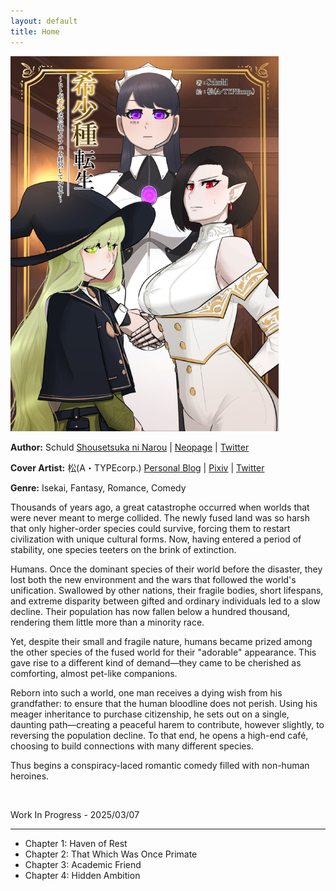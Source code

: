 ```yaml
---
layout: default
title: Home
---
```


<div class="main">
	<div class="intro">
		<div class="cover">
		<a href="https://www.pixiv.net/artworks/127556548" target="_blank"><img class="art" src="assets/images/cover_small.jpg" alt="Web Novel Cover"></a>
		</div>
		<div class="text">
			<p><b>Author:</b> Schuld <a href="https://mypage.syosetu.com/198781/" target="_blank">Shousetsuka ni Narou</a> | <a href="https://my.neopage.com/uid/31436078419032700" target="_blank">Neopage</a> | <a href="https://twitter.com/schuld3157" target="_blank">Twitter</a></p>
			<p><b>Cover Artist:</b> 松(A・TYPEcorp.) <a href="https://www.atipe.net/" target="_blank">Personal Blog</a> | <a href="https://www.pixiv.net/users/18923" target="_blank">Pixiv</a> | <a href="https://twitter.com/atype55" target="_blank">Twitter</a></p>
			<p><b>Genre:</b> Isekai, Fantasy, Romance, Comedy</p>
			<p>Thousands of years ago, a great catastrophe occurred when worlds that were never meant to merge collided. The newly fused land was so harsh that only higher-order species could survive, forcing them to restart civilization with unique cultural forms. Now, having entered a period of stability, one species teeters on the brink of extinction.</p>
			<p>Humans. Once the dominant species of their world before the disaster, they lost both the new environment and the wars that followed the world's unification. Swallowed by other nations, their fragile bodies, short lifespans, and extreme disparity between gifted and ordinary individuals led to a slow decline. Their population has now fallen below a hundred thousand, rendering them little more than a minority race.</p>
			<p>Yet, despite their small and fragile nature, humans became prized among the other species of the fused world for their "adorable" appearance. This gave rise to a different kind of demand—they came to be cherished as comforting, almost pet-like companions.</p>
			<p>Reborn into such a world, one man receives a dying wish from his grandfather: to ensure that the human bloodline does not perish. Using his meager inheritance to purchase citizenship, he sets out on a single, daunting path—creating a peaceful harem to contribute, however slightly, to reversing the population decline. To that end, he opens a high-end café, choosing to build connections with many different species.</p>
			<p>Thus begins a conspiracy-laced romantic comedy filled with non-human heroines.</p>
			<br>
			<p>Work In Progress - 2025/03/07</p>
		</div>
	</div>
</div>

<div class="read">
	<hr class="solid">
	<ul>
		<li class="chapter">Chapter 1: Haven of Rest</li>
		<li class="chapter">Chapter 2: That Which Was Once Primate</li>
		<li class="chapter">Chapter 3: Academic Friend</li>
		<li class="chapter">Chapter 4: Hidden Ambition</li>
	</ul>
</div>